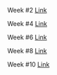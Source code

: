 Week #2 [Link](lab-report-1-week-2.md)

Week #4 [Link](lab-report-2-week-4.md)

Week #6 [Link](lab-report-3-week-6.md)

Week #8 [Link](lab-report-4-week-8.md)

Week #10 [Link](lab-report-5-week-10.md)